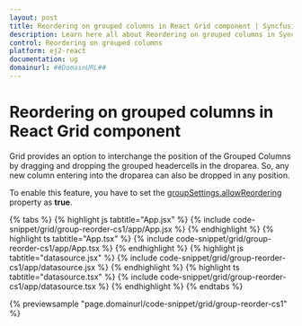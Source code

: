 ```yaml
---
layout: post
title: Reordering on grouped columns in React Grid component | Syncfusion
description: Learn here all about Reordering on grouped columns in Syncfusion React Grid component of Syncfusion Essential JS 2 and more.
control: Reordering on grouped columns 
platform: ej2-react
documentation: ug
domainurl: ##DomainURL##
---
```


# Reordering on grouped columns in React Grid component

Grid provides an option to interchange the position of the Grouped Columns by dragging and dropping the grouped headercells in the droparea. So, any new column entering into the droparea can also be dropped in any position.

To enable this feature, you have to set the [groupSettings.allowReordering](https://ej2.syncfusion.com/react/documentation/api/grid/groupSettings/#allowReordering) property as **true**.

{% tabs %}
{% highlight js tabtitle="App.jsx" %}
{% include code-snippet/grid/group-reorder-cs1/app/App.jsx %}
{% endhighlight %}
{% highlight ts tabtitle="App.tsx" %}
{% include code-snippet/grid/group-reorder-cs1/app/App.tsx %}
{% endhighlight %}
{% highlight js tabtitle="datasource.jsx" %}
{% include code-snippet/grid/group-reorder-cs1/app/datasource.jsx %}
{% endhighlight %}
{% highlight ts tabtitle="datasource.tsx" %}
{% include code-snippet/grid/group-reorder-cs1/app/datasource.tsx %}
{% endhighlight %}
{% endtabs %}

 {% previewsample "page.domainurl/code-snippet/grid/group-reorder-cs1" %}